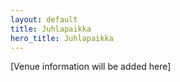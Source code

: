 ```yaml
---
layout: default
title: Juhlapaikka
hero_title: Juhlapaikka
---
```


[Venue information will be added here] 
